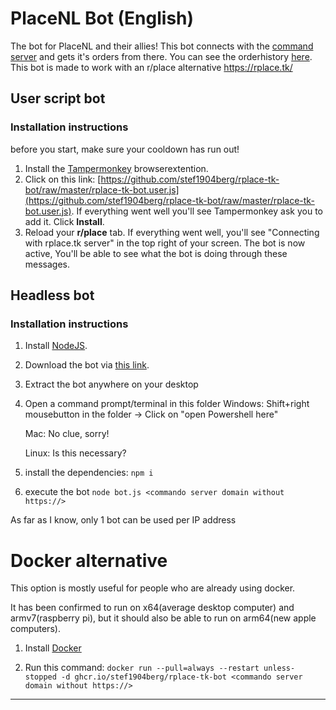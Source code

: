 # PlaceNL Bot (English)

The bot for PlaceNL and their allies! This bot connects with the [command server](https://github.com/PlaceNL/Commando) and gets it's orders from there. You can see the orderhistory [here](https://placenl.noahvdaa.me/).
This bot is made to work with an r/place alternative https://rplace.tk/

## User script bot

### Installation instructions

before you start, make sure your cooldown has run out!

1. Install the [Tampermonkey](https://www.tampermonkey.net/) browserextention.
2. Click on this link: [https://github.com/stef1904berg/rplace-tk-bot/raw/master/rplace-tk-bot.user.js](https://github.com/stef1904berg/rplace-tk-bot/raw/master/rplace-tk-bot.user.js). If everything went well you'll see Tampermonkey ask you to add it. Click **Install**.
3. Reload your **r/place** tab. If everything went well, you'll see "Connecting with rplace.tk server" in the top right of your screen. The bot is now active, You'll be able to see what the bot is doing through these messages.

## Headless bot

### Installation instructions

1. Install [NodeJS](https://nodejs.org/).
2. Download the bot via [this link](https://github.com/stef1904berg/rPlaceTKBot/archive/refs/heads/master.zip).
3. Extract the bot anywhere on your desktop
4. Open a command prompt/terminal in this folder
    Windows: Shift+right mousebutton in the folder -> Click on "open Powershell here"
    
    Mac: No clue, sorry!
    
    Linux: Is this necessary?
5. install the dependencies: `npm i`
6. execute the bot `node bot.js <commando server domain without https://>`

As far as I know, only 1 bot can be used per IP address

# Docker alternative


This option is mostly useful for people who are already using docker.


It has been confirmed to run on x64(average desktop computer) and armv7(raspberry pi), but it should also be able to run on arm64(new apple computers).


1. Install [Docker](https://docs.docker.com/get-docker/)

2. Run this command: `docker run --pull=always --restart unless-stopped -d ghcr.io/stef1904berg/rplace-tk-bot <commando server domain without https://>`

-----